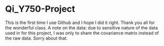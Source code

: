 # Qi_Y750-Project
This is the first time I use Github and I hope I did it right. Thank you all for the wonderful class. 
A note on the data: due to sensitive nature of the data used in for this project, I was only to share the covariance matrix instead of the raw data. Sorry about that.
